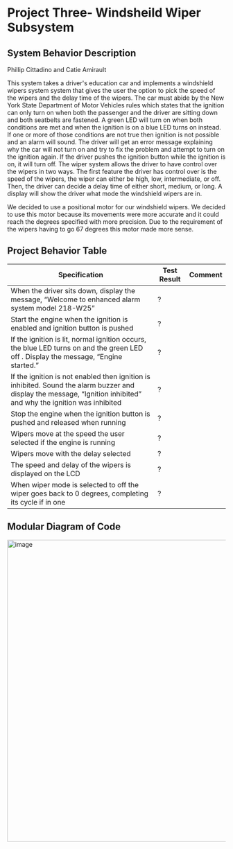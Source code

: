 # Project Three- Windsheild Wiper Subsystem 

## System Behavior Description 
Phillip Cittadino and Catie Amirault                                                                                                                                       

This system takes a driver's education car and implements a windshield wipers system system that gives the user the option to pick the speed of the wipers and the delay time of the wipers. The car must abide by the New York State Department of 
Motor Vehicles rules which states that the ignition can only turn on when both the passenger and the driver are sitting down and both seatbelts are fastened. A green LED will turn on when both conditions are met and when the ignition is on a 
blue LED turns on instead. If one or more of those conditions are not true then ignition is not possible and an alarm will sound. The driver will get an error message explaining why the car will not turn on and try to fix the problem and attempt
to turn on the ignition again. If the driver pushes the ignition button while the ignition is on, it will turn off. The wiper system allows the driver to have control over the wipers in two ways. The first feature the driver has control over is
the speed of the wipers, the wiper can either be high, low, intermediate, or off. Then, the driver can decide a delay time of either short, medium, or long. A display will show the driver what mode the windshield wipers are in. 

We decided to use a positional motor for our windshield wipers. We decided to use this motor because its movements were more accurate and it could reach the degrees specified with more precision. Due to the requirement of the wipers having to go 67 degrees this motor made more sense. 

## Project Behavior Table 

|Specification                                                                            |        Test Result          |         Comment
|------------------|-----------------------------|----------------------
| When the driver sits down, display the message, “Welcome to enhanced alarm system model 218-W25”|         ?    |         
| Start the engine when the ignition is enabled and ignition button is pushed                     |         ?  |       
| If the ignition is lit, normal ignition occurs, the blue LED turns on and the green LED off . Display the message, “Engine started.”    | ?|                                                                      
| If the ignition is not enabled then ignition is inhibited. Sound the alarm buzzer and display the message, “Ignition inhibited” and why the ignition was inhibited | ? | 
| Stop the engine when the ignition button is pushed and released when running                 | ? | 
| Wipers move at the speed the user selected if the engine is running | ? |
| Wipers move with the delay selected | ? |
| The speed and delay of the wipers is displayed on the LCD| ?|
| When wiper mode is selected to off the wiper goes back to 0 degrees, completing its cycle if in one | ?|

## Modular Diagram of Code 

<img width="697" alt="image" src="https://github.com/user-attachments/assets/87c83584-8f7b-437b-b36f-a6e8001e1db8" />

